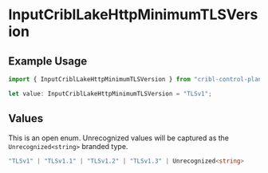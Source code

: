 # InputCriblLakeHttpMinimumTLSVersion

## Example Usage

```typescript
import { InputCriblLakeHttpMinimumTLSVersion } from "cribl-control-plane/models";

let value: InputCriblLakeHttpMinimumTLSVersion = "TLSv1";
```

## Values

This is an open enum. Unrecognized values will be captured as the `Unrecognized<string>` branded type.

```typescript
"TLSv1" | "TLSv1.1" | "TLSv1.2" | "TLSv1.3" | Unrecognized<string>
```